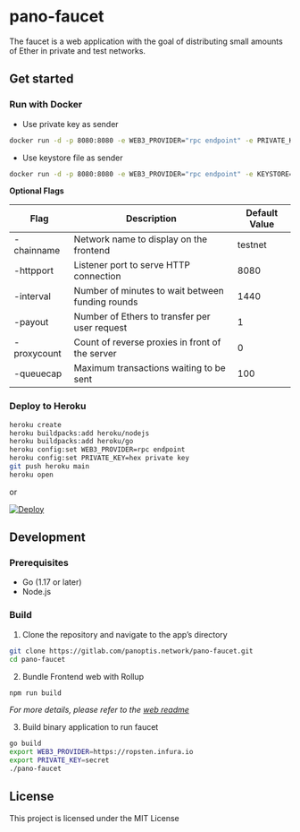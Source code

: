 # pano-faucet
The faucet is a web application with the goal of distributing small amounts of Ether in private and test networks.

## Get started

### Run with Docker

* Use private key as sender
```bash
docker run -d -p 8080:8080 -e WEB3_PROVIDER="rpc endpoint" -e PRIVATE_KEY="hex private key" chainflag/pano-faucet:1.0.0 -httpport 8080
```

* Use keystore file as sender
```bash
docker run -d -p 8080:8080 -e WEB3_PROVIDER="rpc endpoint" -e KEYSTORE="keystore path" -v `pwd`/keystore:/app/keystore -v `pwd`/password.txt:/app/password.txt chainflag/pano-faucet:1.0.0 -httpport 8080
```

**Optional Flags**

| Flag        | Description                                      | Default Value
| ----------- | ------------------------------------------------ | -------------
| -chainname  | Network name to display on the frontend          | testnet
| -httpport   | Listener port to serve HTTP connection           | 8080
| -interval   | Number of minutes to wait between funding rounds | 1440
| -payout     | Number of Ethers to transfer per user request    | 1
| -proxycount | Count of reverse proxies in front of the server  | 0
| -queuecap   | Maximum transactions waiting to be sent          | 100

### Deploy to Heroku

```bash
heroku create
heroku buildpacks:add heroku/nodejs
heroku buildpacks:add heroku/go
heroku config:set WEB3_PROVIDER=rpc endpoint
heroku config:set PRIVATE_KEY=hex private key
git push heroku main
heroku open
```

or

[![Deploy](https://www.herokucdn.com/deploy/button.png)](https://heroku.com/deploy)

## Development

### Prerequisites

* Go (1.17 or later)
* Node.js

### Build

1. Clone the repository and navigate to the app’s directory
```bash
git clone https://gitlab.com/panoptis.network/pano-faucet.git
cd pano-faucet
```

2. Bundle Frontend web with Rollup
```bash
npm run build
```
_For more details, please refer to the [web readme](https://gitlab.com/panoptis.network/pano-faucet/blob/main/web/README.md)_

3. Build binary application to run faucet
```bash
go build
export WEB3_PROVIDER=https://ropsten.infura.io
export PRIVATE_KEY=secret
./pano-faucet
```

## License

This project is licensed under the MIT License
